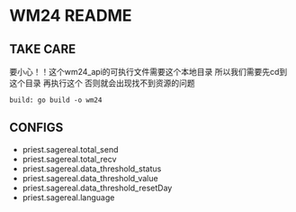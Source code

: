 # WM24 README

## TAKE CARE

要小心！！这个wm24_api的可执行文件需要这个本地目录
所以我们需要先cd到这个目录 再执行这个 否则就会出现找不到资源的问题

``` text
build: go build -o wm24
```

## CONFIGS

- priest.sagereal.total_send
- priest.sagereal.total_recv
- priest.sagereal.data_threshold_status
- priest.sagereal.data_threshold_value
- priest.sagereal.data_threshold_resetDay
- priest.sagereal.language
